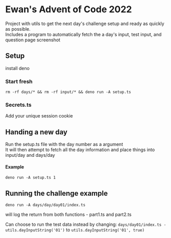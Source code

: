 # Ewan's Advent of Code 2022

Project with utils to get the next day's challenge setup and ready as quickly as possible.<br />
Includes a program to automatically fetch the a day's input, test input, and question page screenshot

## Setup
install deno
### Start fresh
`rm -rf days/* && rm -rf input/* && deno run -A setup.ts`<br />

### Secrets.ts
Add your unique session cookie

## Handing a new day
Run the setup.ts file with the day number as a argument<br />
It will then attempt to fetch all the day information and place things into input/day and days/day

#### Example
`deno run -A setup.ts 1`

## Running the challenge example
`deno run -A days/day/day01/index.ts`<br />

will log the return from both functions - part1.ts and part2.ts<br />

Can choose to run the test data instead by changing: `days/day01/index.ts - utils.dayInputString('01')` to `utils.dayInputString('01', true)`